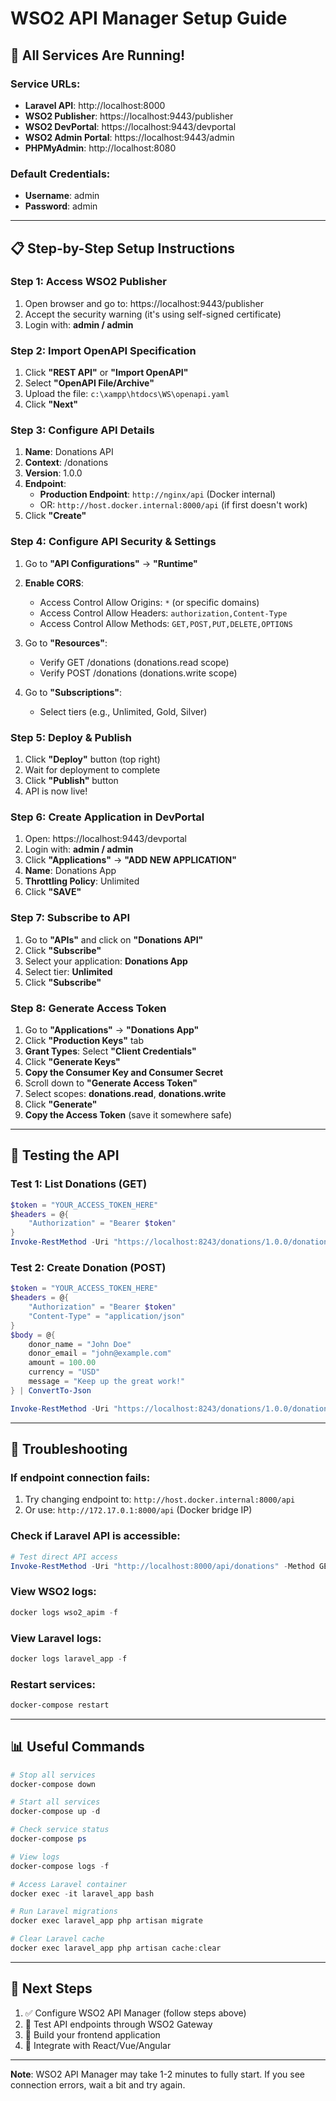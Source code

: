 # WSO2 API Manager Setup Guide

## 🎉 All Services Are Running!

### Service URLs:
- **Laravel API**: http://localhost:8000
- **WSO2 Publisher**: https://localhost:9443/publisher
- **WSO2 DevPortal**: https://localhost:9443/devportal
- **WSO2 Admin Portal**: https://localhost:9443/admin
- **PHPMyAdmin**: http://localhost:8080

### Default Credentials:
- **Username**: admin
- **Password**: admin

---

## 📋 Step-by-Step Setup Instructions

### Step 1: Access WSO2 Publisher
1. Open browser and go to: https://localhost:9443/publisher
2. Accept the security warning (it's using self-signed certificate)
3. Login with: **admin / admin**

### Step 2: Import OpenAPI Specification
1. Click **"REST API"** or **"Import OpenAPI"**
2. Select **"OpenAPI File/Archive"**
3. Upload the file: `c:\xampp\htdocs\WS\openapi.yaml`
4. Click **"Next"**

### Step 3: Configure API Details
1. **Name**: Donations API
2. **Context**: /donations
3. **Version**: 1.0.0
4. **Endpoint**: 
   - **Production Endpoint**: `http://nginx/api` (Docker internal)
   - OR: `http://host.docker.internal:8000/api` (if first doesn't work)
5. Click **"Create"**

### Step 4: Configure API Security & Settings
1. Go to **"API Configurations"** → **"Runtime"**
2. **Enable CORS**:
   - Access Control Allow Origins: `*` (or specific domains)
   - Access Control Allow Headers: `authorization,Content-Type`
   - Access Control Allow Methods: `GET,POST,PUT,DELETE,OPTIONS`

3. Go to **"Resources"**:
   - Verify GET /donations (donations.read scope)
   - Verify POST /donations (donations.write scope)

4. Go to **"Subscriptions"**:
   - Select tiers (e.g., Unlimited, Gold, Silver)

### Step 5: Deploy & Publish
1. Click **"Deploy"** button (top right)
2. Wait for deployment to complete
3. Click **"Publish"** button
4. API is now live!

### Step 6: Create Application in DevPortal
1. Open: https://localhost:9443/devportal
2. Login with: **admin / admin**
3. Click **"Applications"** → **"ADD NEW APPLICATION"**
4. **Name**: Donations App
5. **Throttling Policy**: Unlimited
6. Click **"SAVE"**

### Step 7: Subscribe to API
1. Go to **"APIs"** and click on **"Donations API"**
2. Click **"Subscribe"**
3. Select your application: **Donations App**
4. Select tier: **Unlimited**
5. Click **"Subscribe"**

### Step 8: Generate Access Token
1. Go to **"Applications"** → **"Donations App"**
2. Click **"Production Keys"** tab
3. **Grant Types**: Select **"Client Credentials"**
4. Click **"Generate Keys"**
5. **Copy the Consumer Key and Consumer Secret**
6. Scroll down to **"Generate Access Token"**
7. Select scopes: **donations.read**, **donations.write**
8. Click **"Generate"**
9. **Copy the Access Token** (save it somewhere safe)

---

## 🧪 Testing the API

### Test 1: List Donations (GET)
```powershell
$token = "YOUR_ACCESS_TOKEN_HERE"
$headers = @{
    "Authorization" = "Bearer $token"
}
Invoke-RestMethod -Uri "https://localhost:8243/donations/1.0.0/donations" -Headers $headers -Method GET -SkipCertificateCheck
```

### Test 2: Create Donation (POST)
```powershell
$token = "YOUR_ACCESS_TOKEN_HERE"
$headers = @{
    "Authorization" = "Bearer $token"
    "Content-Type" = "application/json"
}
$body = @{
    donor_name = "John Doe"
    donor_email = "john@example.com"
    amount = 100.00
    currency = "USD"
    message = "Keep up the great work!"
} | ConvertTo-Json

Invoke-RestMethod -Uri "https://localhost:8243/donations/1.0.0/donations" -Headers $headers -Method POST -Body $body -SkipCertificateCheck
```

---

## 🐛 Troubleshooting

### If endpoint connection fails:
1. Try changing endpoint to: `http://host.docker.internal:8000/api`
2. Or use: `http://172.17.0.1:8000/api` (Docker bridge IP)

### Check if Laravel API is accessible:
```powershell
# Test direct API access
Invoke-RestMethod -Uri "http://localhost:8000/api/donations" -Method GET
```

### View WSO2 logs:
```powershell
docker logs wso2_apim -f
```

### View Laravel logs:
```powershell
docker logs laravel_app -f
```

### Restart services:
```powershell
docker-compose restart
```

---

## 📊 Useful Commands

```powershell
# Stop all services
docker-compose down

# Start all services
docker-compose up -d

# Check service status
docker-compose ps

# View logs
docker-compose logs -f

# Access Laravel container
docker exec -it laravel_app bash

# Run Laravel migrations
docker exec laravel_app php artisan migrate

# Clear Laravel cache
docker exec laravel_app php artisan cache:clear
```

---

## 🎯 Next Steps

1. ✅ Configure WSO2 API Manager (follow steps above)
2. 🔧 Test API endpoints through WSO2 Gateway
3. 🚀 Build your frontend application
4. 📱 Integrate with React/Vue/Angular

---

**Note**: WSO2 API Manager may take 1-2 minutes to fully start. If you see connection errors, wait a bit and try again.
